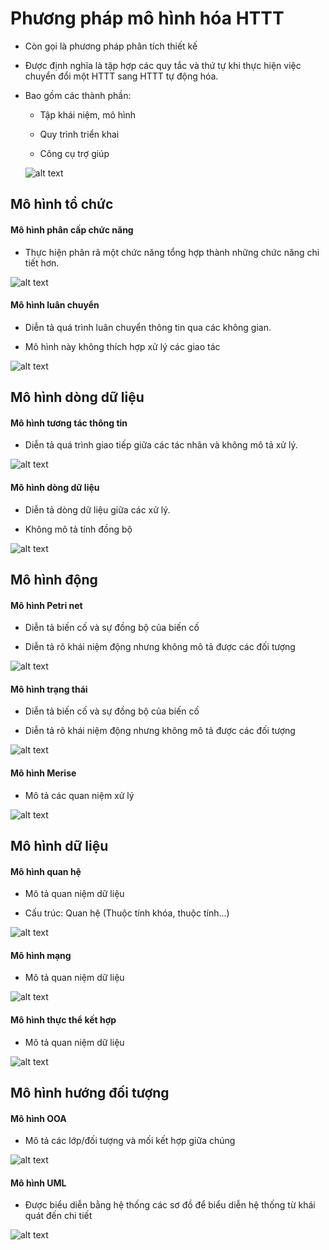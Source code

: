 # Phương pháp mô hình hóa HTTT
- Còn gọi là phương pháp phân tích thiết kế

- Được định nghĩa là tập hợp các quy tắc và thứ tự khi thực hiện việc chuyển đổi một HTTT sang HTTT tự động hóa.

- Bao gồm các thành phần:
    - Tập khái niệm, mô hình

    - Quy trình triển khai

    - Công cụ trợ giúp

    ![alt text](image-3.png)

## Mô hình tổ chức
#### Mô hình phân cấp chức năng
- Thực hiện phân rã một chức năng tổng hợp thành những chức năng chi tiết hơn.

![alt text](image-4.png)

#### Mô hình luân chuyển
- Diễn tả quá trình luân chuyển thông tin qua các không gian.

- Mô hình này không thích hợp xử lý các giao tác

![alt text](image-5.png)

## Mô hình dòng dữ liệu
#### Mô hình tương tác thông tin
- Diễn tả quá trình giao tiếp giữa các tác nhân và không mô tả xử lý.

![alt text](image-6.png)

#### Mô hình dòng dữ liệu
- Diễn tả dòng dữ liệu giữa các xử lý.

- Không mô tả tính đồng bộ

![alt text](image-7.png)

## Mô hình động
#### Mô hình Petri net
- Diễn tả biến cố và sự đồng bộ của biến cố

- Diễn tả rõ khái niệm động nhưng không mô tả được các đối tượng

![alt text](image-8.png)

#### Mô hình trạng thái
- Diễn tả biến cố và sự đồng bộ của biến cố

- Diễn tả rõ khái niệm động nhưng không mô tả được các đối tượng

![alt text](image-9.png)

#### Mô hình Merise
- Mô tả các quan niệm xử lý

![alt text](image-10.png)

## Mô hình dữ liệu
#### Mô hình quan hệ
- Mô tả quan niệm dữ liệu

- Cấu trúc: Quan hệ (Thuộc tính khóa, thuộc tính...)

![alt text](image-11.png)

#### Mô hình mạng
- Mô tả quan niệm dữ liệu

![alt text](image-12.png)

#### Mô hình thực thể kết hợp
- Mô tả quan niệm dữ liệu

![alt text](image-13.png)

## Mô hình hướng đối tượng
#### Mô hình OOA
- Mô tả các lớp/đối tượng và mối kết hợp giữa chúng

![alt text](image-14.png)

#### Mô hình UML
- Được biểu diễn bằng hệ thống các sơ đồ để biểu diễn hệ thống từ khái quát đến chi tiết

![alt text](image-15.png)
